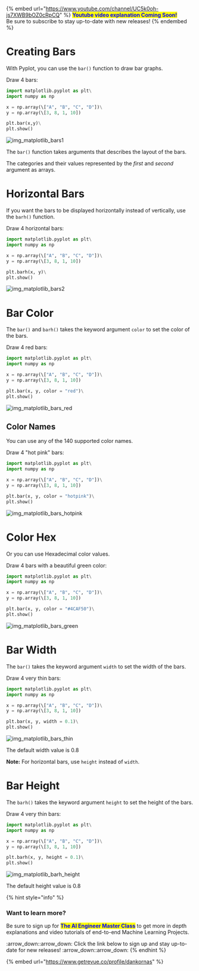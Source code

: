 {% embed url="https://www.youtube.com/channel/UC5k0oh-js7XWB9bOZ0cRpCQ" %}
<mark style="color:blue;">**Youtube video explanation Coming Soon!**</mark> \
Be sure to subscribe to stay up-to-date with new releases!
{% endembed %}

# Creating Bars

With Pyplot, you can use the `bar()` function to draw bar graphs.

Draw 4 bars:
```python
import matplotlib.pyplot as plt\
import numpy as np

x = np.array(\["A", "B", "C", "D"])\
y = np.array(\[3, 8, 1, 10])

plt.bar(x,y)\
plt.show()
```

![img_matplotlib_bars1](https://user-images.githubusercontent.com/86244964/197151345-0f2afe65-264f-4259-88fc-4ef3978f1798.png)

The `bar()` function takes arguments that describes the layout of the bars.

The categories and their values represented by the _first_ and _second_ argument as arrays.

# Horizontal Bars

If you want the bars to be displayed horizontally instead of vertically, use the `barh()` function.

Draw 4 horizontal bars:
```python
import matplotlib.pyplot as plt\
import numpy as np

x = np.array(\["A", "B", "C", "D"])\
y = np.array(\[3, 8, 1, 10])

plt.barh(x, y)\
plt.show()
```
![img_matplotlib_bars2](https://user-images.githubusercontent.com/86244964/197151470-9b49c945-b74c-4b3f-aaef-c68482888c13.png)

# Bar Color

The `bar()` and `barh()` takes the keyword argument `color` to set the color of the bars.

Draw 4 red bars:
```python
import matplotlib.pyplot as plt\
import numpy as np

x = np.array(\["A", "B", "C", "D"])\
y = np.array(\[3, 8, 1, 10])

plt.bar(x, y, color = "red")\
plt.show()
```

![img_matplotlib_bars_red](https://user-images.githubusercontent.com/86244964/197151557-bc9274a0-9033-4931-aad5-e36acb335e30.png)


## Color Names

You can use any of the 140 supported color names.

Draw 4 "hot pink" bars:
```python
import matplotlib.pyplot as plt\
import numpy as np

x = np.array(\["A", "B", "C", "D"])\
y = np.array(\[3, 8, 1, 10])

plt.bar(x, y, color = "hotpink")\
plt.show()
```
![img_matplotlib_bars_hotpink](https://user-images.githubusercontent.com/86244964/197151630-934bb7e8-aabf-4844-b58c-070899e40c5d.png)

# Color Hex

Or you can use Hexadecimal color values.

Draw 4 bars with a beautiful green color:
```python
import matplotlib.pyplot as plt\
import numpy as np

x = np.array(\["A", "B", "C", "D"])\
y = np.array(\[3, 8, 1, 10])

plt.bar(x, y, color = "#4CAF50")\
plt.show()
```
![img_matplotlib_bars_green](https://user-images.githubusercontent.com/86244964/197151797-37449c75-60b9-4987-8c08-04cf93083022.png)

# Bar Width

The `bar()` takes the keyword argument `width` to set the width of the bars.

Draw 4 very thin bars:
```python
import matplotlib.pyplot as plt\
import numpy as np

x = np.array(\["A", "B", "C", "D"])\
y = np.array(\[3, 8, 1, 10])

plt.bar(x, y, width = 0.1)\
plt.show()
```
![img_matplotlib_bars_thin](https://user-images.githubusercontent.com/86244964/197151919-baa54e88-aadb-449d-95d4-ab44014c7a5a.png)

The default width value is 0.8

**Note:** For horizontal bars, use `height` instead of `width`.

# Bar Height

The `barh()` takes the keyword argument `height` to set the height of the bars.

Draw 4 very thin bars:
```python
import matplotlib.pyplot as plt\
import numpy as np

x = np.array(\["A", "B", "C", "D"])\
y = np.array(\[3, 8, 1, 10])

plt.barh(x, y, height = 0.1)\
plt.show()
```

![img_matplotlib_barh_height](https://user-images.githubusercontent.com/86244964/197151997-c3b180a8-d383-44bc-96b1-fd76b8947271.png)

The default height value is 0.8


{% hint style="info" %}
### Want to learn more?

Be sure to sign up for <mark style="color:blue;">**The AI Engineer Master Class**</mark> to get more in depth explanations and video tutorials of end-to-end Machine Learning Projects.&#x20;

:arrow\_down::arrow\_down: Click the link below to sign up and stay up-to-date for new releases! :arrow\_down::arrow\_down:
{% endhint %}

{% embed url="https://www.getrevue.co/profile/dankornas" %}
